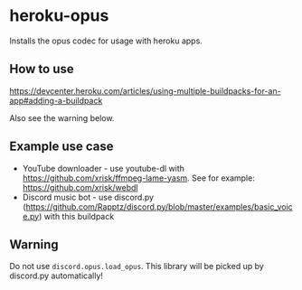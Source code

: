 # heroku-opus

Installs the opus codec for usage with heroku apps. 

## How to use

https://devcenter.heroku.com/articles/using-multiple-buildpacks-for-an-app#adding-a-buildpack

Also see the warning below.

## Example use case

* YouTube downloader - use youtube-dl with https://github.com/xrisk/ffmpeg-lame-yasm. See for example: https://github.com/xrisk/webdl
* Discord music bot - use discord.py (https://github.com/Rapptz/discord.py/blob/master/examples/basic_voice.py) with this buildpack

## Warning

Do not use `discord.opus.load_opus`. This library will be picked up by discord.py automatically!
